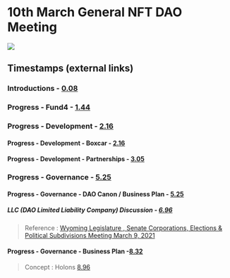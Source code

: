 
# 10th March General NFT DAO Meeting

[![](http://img.youtube.com/vi/PuFTQ13-bT0/0.jpg)](http://www.youtube.com/watch?v=PuFTQ13-bT0 "NFT-DAO meeting 3/10/21")

## Timestamps (external links)

### Introductions - [0.08](https://youtu.be/PuFTQ13-bT0?t=8)
### Progress - Fund4 - [1.44](https://youtu.be/PuFTQ13-bT0?t=144)
### Progress - Development - [2.16](https://youtu.be/PuFTQ13-bT0?t=216)
#### Progress - Development - Boxcar - [2.16](https://youtu.be/PuFTQ13-bT0?t=216)
#### Progress - Development - Partnerships - [3.05](https://youtu.be/PuFTQ13-bT0?t=305)
### Progress - Governance - [5.25](https://youtu.be/PuFTQ13-bT0?t=525)
#### Progress - Governance - DAO Canon / Business Plan - [5.25](https://youtu.be/PuFTQ13-bT0?t=525)
##### LLC (DAO Limited Liability Company) Discussion - [6.96](https://youtu.be/PuFTQ13-bT0?t=696)
> Reference : [Wyoming Legislature , Senate Corporations, Elections & Political Subdivisions Meeting March 9, 2021](https://www.youtube.com/watch?v=LCZXADsIbWs)
#### Progress - Governance - Business Plan -[8.32](https://youtu.be/PuFTQ13-bT0?t=832)
> Concept : Holons [8.96](https://youtu.be/PuFTQ13-bT0?t=896)

